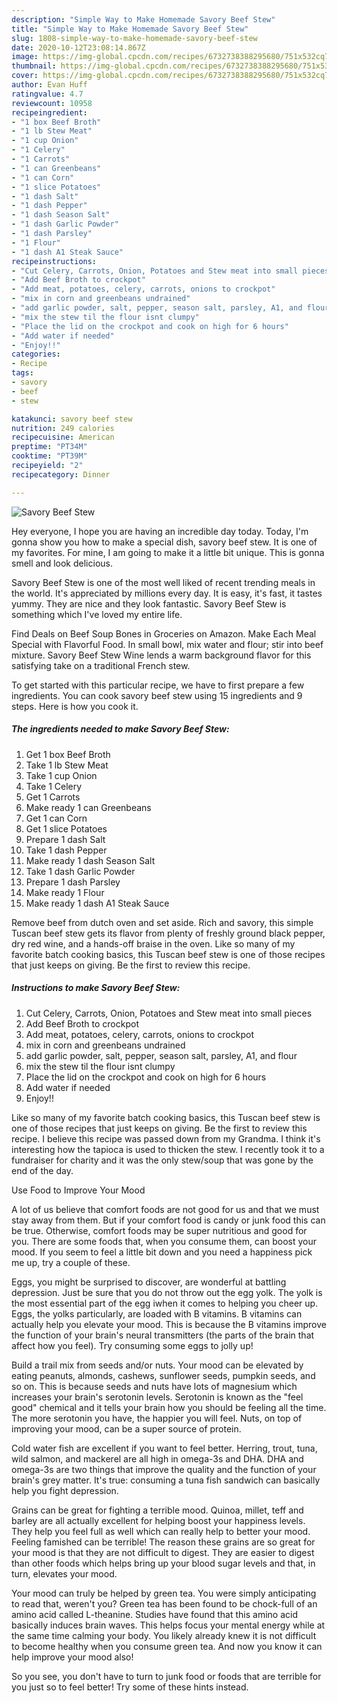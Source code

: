 ```yaml
---
description: "Simple Way to Make Homemade Savory Beef Stew"
title: "Simple Way to Make Homemade Savory Beef Stew"
slug: 1808-simple-way-to-make-homemade-savory-beef-stew
date: 2020-10-12T23:08:14.867Z
image: https://img-global.cpcdn.com/recipes/6732738388295680/751x532cq70/savory-beef-stew-recipe-main-photo.jpg
thumbnail: https://img-global.cpcdn.com/recipes/6732738388295680/751x532cq70/savory-beef-stew-recipe-main-photo.jpg
cover: https://img-global.cpcdn.com/recipes/6732738388295680/751x532cq70/savory-beef-stew-recipe-main-photo.jpg
author: Evan Huff
ratingvalue: 4.7
reviewcount: 10958
recipeingredient:
- "1 box Beef Broth"
- "1 lb Stew Meat"
- "1 cup Onion"
- "1 Celery"
- "1 Carrots"
- "1 can Greenbeans"
- "1 can Corn"
- "1 slice Potatoes"
- "1 dash Salt"
- "1 dash Pepper"
- "1 dash Season Salt"
- "1 dash Garlic Powder"
- "1 dash Parsley"
- "1 Flour"
- "1 dash A1 Steak Sauce"
recipeinstructions:
- "Cut Celery, Carrots, Onion, Potatoes and Stew meat into small pieces"
- "Add Beef Broth to crockpot"
- "Add meat, potatoes, celery, carrots, onions to crockpot"
- "mix in corn and greenbeans undrained"
- "add garlic powder, salt, pepper, season salt, parsley, A1, and flour"
- "mix the stew til the flour isnt clumpy"
- "Place the lid on the crockpot and cook on high for 6 hours"
- "Add water if needed"
- "Enjoy!!"
categories:
- Recipe
tags:
- savory
- beef
- stew

katakunci: savory beef stew 
nutrition: 249 calories
recipecuisine: American
preptime: "PT34M"
cooktime: "PT39M"
recipeyield: "2"
recipecategory: Dinner

---
```



![Savory Beef Stew](https://img-global.cpcdn.com/recipes/6732738388295680/751x532cq70/savory-beef-stew-recipe-main-photo.jpg)

Hey everyone, I hope you are having an incredible day today. Today, I'm gonna show you how to make a special dish, savory beef stew. It is one of my favorites. For mine, I am going to make it a little bit unique. This is gonna smell and look delicious.

Savory Beef Stew is one of the most well liked of recent trending meals in the world. It's appreciated by millions every day. It is easy, it's fast, it tastes yummy. They are nice and they look fantastic. Savory Beef Stew is something which I've loved my entire life.

Find Deals on Beef Soup Bones in Groceries on Amazon. Make Each Meal Special with Flavorful Food. In small bowl, mix water and flour; stir into beef mixture. Savory Beef Stew Wine lends a warm background flavor for this satisfying take on a traditional French stew.


To get started with this particular recipe, we have to first prepare a few ingredients. You can cook savory beef stew using 15 ingredients and 9 steps. Here is how you cook it.

<!--inarticleads1-->

##### The ingredients needed to make Savory Beef Stew:

1. Get 1 box Beef Broth
1. Take 1 lb Stew Meat
1. Take 1 cup Onion
1. Take 1 Celery
1. Get 1 Carrots
1. Make ready 1 can Greenbeans
1. Get 1 can Corn
1. Get 1 slice Potatoes
1. Prepare 1 dash Salt
1. Take 1 dash Pepper
1. Make ready 1 dash Season Salt
1. Take 1 dash Garlic Powder
1. Prepare 1 dash Parsley
1. Make ready 1 Flour
1. Make ready 1 dash A1 Steak Sauce


Remove beef from dutch oven and set aside. Rich and savory, this simple Tuscan beef stew gets its flavor from plenty of freshly ground black pepper, dry red wine, and a hands-off braise in the oven. Like so many of my favorite batch cooking basics, this Tuscan beef stew is one of those recipes that just keeps on giving. Be the first to review this recipe. 

<!--inarticleads2-->

##### Instructions to make Savory Beef Stew:

1. Cut Celery, Carrots, Onion, Potatoes and Stew meat into small pieces
1. Add Beef Broth to crockpot
1. Add meat, potatoes, celery, carrots, onions to crockpot
1. mix in corn and greenbeans undrained
1. add garlic powder, salt, pepper, season salt, parsley, A1, and flour
1. mix the stew til the flour isnt clumpy
1. Place the lid on the crockpot and cook on high for 6 hours
1. Add water if needed
1. Enjoy!!


Like so many of my favorite batch cooking basics, this Tuscan beef stew is one of those recipes that just keeps on giving. Be the first to review this recipe. I believe this recipe was passed down from my Grandma. I think it&#39;s interesting how the tapioca is used to thicken the stew. I recently took it to a fundraiser for charity and it was the only stew/soup that was gone by the end of the day. 

Use Food to Improve Your Mood


A lot of us believe that comfort foods are not good for us and that we must stay away from them. But if your comfort food is candy or junk food this can be true. Otherwise, comfort foods may be super nutritious and good for you. There are some foods that, when you consume them, can boost your mood. If you seem to feel a little bit down and you need a happiness pick me up, try a couple of these.

Eggs, you might be surprised to discover, are wonderful at battling depression. Just be sure that you do not throw out the egg yolk. The yolk is the most essential part of the egg iwhen it comes to helping you cheer up. Eggs, the yolks particularly, are loaded with B vitamins. B vitamins can actually help you elevate your mood. This is because the B vitamins improve the function of your brain's neural transmitters (the parts of the brain that affect how you feel). Try consuming some eggs to jolly up!

Build a trail mix from seeds and/or nuts. Your mood can be elevated by eating peanuts, almonds, cashews, sunflower seeds, pumpkin seeds, and so on. This is because seeds and nuts have lots of magnesium which increases your brain's serotonin levels. Serotonin is known as the "feel good" chemical and it tells your brain how you should be feeling all the time. The more serotonin you have, the happier you will feel. Nuts, on top of improving your mood, can be a super source of protein.

Cold water fish are excellent if you want to feel better. Herring, trout, tuna, wild salmon, and mackerel are all high in omega-3s and DHA. DHA and omega-3s are two things that improve the quality and the function of your brain's grey matter. It's true: consuming a tuna fish sandwich can basically help you fight depression. 

Grains can be great for fighting a terrible mood. Quinoa, millet, teff and barley are all actually excellent for helping boost your happiness levels. They help you feel full as well which can really help to better your mood. Feeling famished can be terrible! The reason these grains are so great for your mood is that they are not difficult to digest. They are easier to digest than other foods which helps bring up your blood sugar levels and that, in turn, elevates your mood.

Your mood can truly be helped by green tea. You were simply anticipating to read that, weren't you? Green tea has been found to be chock-full of an amino acid called L-theanine. Studies have found that this amino acid basically induces brain waves. This helps focus your mental energy while at the same time calming your body. You likely already knew it is not difficult to become healthy when you consume green tea. And now you know it can help improve your mood also!

So you see, you don't have to turn to junk food or foods that are terrible for you just so to feel better! Try  some  of  these  hints  instead.

